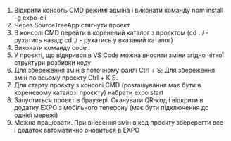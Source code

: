 1. Відкрити консоль CMD режимі адміна і виконати команду npm install -g expo-cli
2. Через SourceTreeApp стягнути проєкт
3. В консолі CMD перейти в кореневий каталог з проєктом (cd ../  -  рухатись назад; cd ./<Folder>  - рухатись у вказаний каталог)
4. Виконати команду code .
5. У проєкті, що відкрився в VS Code можна вносити зміни згідно чіткої структури розбивки коду
6. Для збереження змін в поточному файлі Ctrl + S; Для збереження змін по всьому проєкту Ctrl + K  S.
7. Для старту проєкту з консолі CMD (розташування має бути в кореневому каталозі проєкту) набрати expo start
8. Запуститься проєкт в браузері. Сканувати QR-код і відкрити в додатку EXPO з мобільного телефону (має бути підключення до однієї мережі)
9. Можна працювати. При внесення змін в код проєкту зберерегти все і додаток автоматично оновиться в EXPO